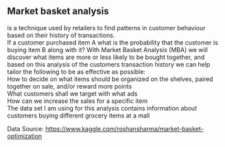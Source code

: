 ## Market basket analysis <br />
is a technique used by retailers to find patterns in customer behaviour based on their history of transactions. <br />
If a customer purchased item A what is the probability that the customer is buying item B along with it?
With Market Basket Analysis (MBA) we will discover what items are more or less likely to be bought together, and based on this analysis of the customers transaction history we can help tailor the following to be as effective as possible: <br />
How to decide on what items should be organized on the shelves, paired together on sale, and/or reward more points <br />
What customers shall we target with what ads <br />
How can we increase the sales for a specific item <br />
The data set I am using for this analysis contains information about customers buying different grocery items at a mall <br />

Data Source: https://www.kaggle.com/roshansharma/market-basket-optimization
